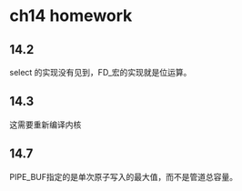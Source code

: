 # ch14 homework

## 14.2
select 的实现没有见到，FD_宏的实现就是位运算。

## 14.3
这需要重新编译内核

## 14.7
PIPE_BUF指定的是单次原子写入的最大值，而不是管道总容量。
